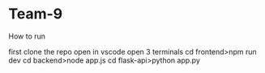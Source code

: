 # Team-9

How to run

first clone the repo
open in vscode
open 3 terminals
cd frontend>npm run dev
cd backend>node app.js
cd flask-api>python app.py
